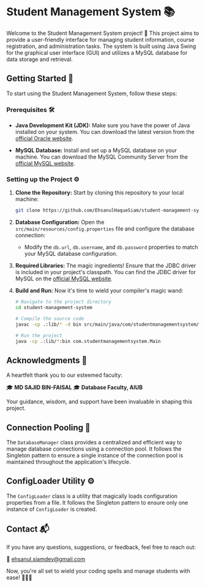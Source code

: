 # Student Management System 📚

Welcome to the Student Management System project! 🚀 This project aims to provide a user-friendly interface for managing student information, course registration, and administration tasks. The system is built using Java Swing for the graphical user interface (GUI) and utilizes a MySQL database for data storage and retrieval.

## Getting Started 🏁

To start using the Student Management System, follow these steps:

### Prerequisites 🛠️

- **Java Development Kit (JDK):** Make sure you have the power of Java installed on your system. You can download the latest version from the [official Oracle website](https://www.oracle.com/java/technologies/javase-jdk11-downloads.html).

- **MySQL Database:** Install and set up a MySQL database on your machine. You can download the MySQL Community Server from the [official MySQL website](https://dev.mysql.com/downloads/installer/).

### Setting up the Project ⚙️

1. **Clone the Repository:** Start by cloning this repository to your local machine:

   ```sh
   git clone https://github.com/EhsanulHaqueSiam/student-management-system.git
   ```

2. **Database Configuration:** Open the `src/main/resources/config.properties` file and configure the database connection:

   - Modify the `db.url`, `db.username`, and `db.password` properties to match your MySQL database configuration.

3. **Required Libraries:** The magic ingredients! Ensure that the JDBC driver is included in your project's classpath. You can find the JDBC driver for MySQL on the [official MySQL website](https://dev.mysql.com/downloads/connector/j/).

4. **Build and Run:** Now it's time to wield your compiler's magic wand:

   ```sh
   # Navigate to the project directory
   cd student-management-system

   # Compile the source code
   javac -cp .:lib/* -d bin src/main/java/com/studentmanagementsystem/Main.java

   # Run the project
   java -cp .:lib/*:bin com.studentmanagementsystem.Main
   ```

## Acknowledgments 🙏

A heartfelt thank you to our esteemed faculty:

🎓 **MD SAJID BIN-FAISAL**
🎓 **Database Faculty, AIUB**

Your guidance, wisdom, and support have been invaluable in shaping this project.

## Connection Pooling 🔗

The `DatabaseManager` class provides a centralized and efficient way to manage database connections using a connection pool. It follows the Singleton pattern to ensure a single instance of the connection pool is maintained throughout the application's lifecycle.

## ConfigLoader Utility ⚙️

The `ConfigLoader` class is a utility that magically loads configuration properties from a file. It follows the Singleton pattern to ensure only one instance of `ConfigLoader` is created.

## Contact 📬

If you have any questions, suggestions, or feedback, feel free to reach out:

📧 [ehsanul.siamdev@gmail.com](mailto:ehsanul.siamdev@gmail.com)

Now, you're all set to wield your coding spells and manage students with ease! 🧙‍♂️✨

